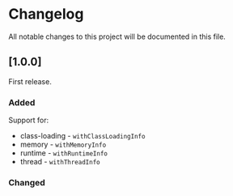 # Changelog

All notable changes to this project will be documented in this file.

## [1.0.0]

First release.

### Added

Support for:

- class-loading - `withClassLoadingInfo`
- memory - `withMemoryInfo`
- runtime - `withRuntimeInfo`
- thread - `withThreadInfo`

### Changed